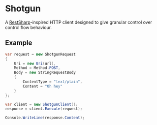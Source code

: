 # Shotgun

A [RestSharp](http://restsharp.org/)-inspired HTTP client designed to give granular control over control flow behaviour.

## Example
```csharp
var request = new ShotgunRequest
{
    Uri = new Uri(url),
    Method = Method.POST,
    Body = new StringRequestBody
    {
        ContentType = "text/plain",
        Content = "Oh hey"
    }
};

var client = new ShotgunClient();
response = client.Execute(request);

Console.WriteLine(response.Content);
```